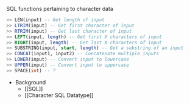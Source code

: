 SQL functions pertaining to character data
```SQL
>> LEN(input) -- Get length of input
>> LTRIM(input) -- Get first character of input
>> RTRIM(input) -- Get last character of input
>> LEFT(input, length) -- Get first X characters of input
>> RIGHT(input, length) -- Get last X characters of input
>> SUBSTRING(input, start, length) -- Get a substring of an input
>> CONCAT(input1, input2) -- Concatenate multiple inputs
>> LOWER(input) -- Convert input to lowercase
>> UPPER(input) -- Convert input to uppercase
>> SPACE(int) -- ?
```

- Background
	- [[SQL]]
	- [[Character SQL Datatype]]